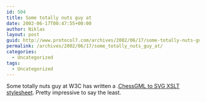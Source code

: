 ```yaml
---
id: 504
title: Some totally nuts guy at
date: 2002-06-17T00:47:55+00:00
author: Niklas
layout: post
guid: http://www.protocol7.com/archives/2002/06/17/some-totally-nuts-guy-at/
permalink: /archives/2002/06/17/some_totally_nuts_guy_at/
categories:
  - Uncategorized
tags:
  - Uncategorized
---
```

<div class='microid-6ac0b49eb72b98779e1f503b91c67888895562b2'>
  <p>
    Some totally nuts guy at W3C has written a .<a href="http://people.w3.org/maxf/ChessGML/">ChessGML to SVG XSLT stylesheet</a>. Pretty impressive to say the least.
  </p>
</div>